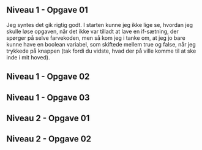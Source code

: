 ## Niveau 1 - Opgave 01
Jeg syntes det gik rigtig godt. I starten kunne jeg ikke lige se, hvordan jeg skulle løse opgaven, når det ikke var tilladt at lave en if-sætning, der spørger på selve farvekoden, men så kom jeg i tanke om, at jeg jo bare kunne have en boolean variabel, som skiftede mellem true og false, når jeg trykkede på knappen (tak fordi du vidste, hvad der på ville komme til at ske inde i mit hoved).

## Niveau 1 - Opgave 02


## Niveau 1 - Opgave 03



## Niveau 2 - Opgave 01


## Niveau 2 - Opgave 02
